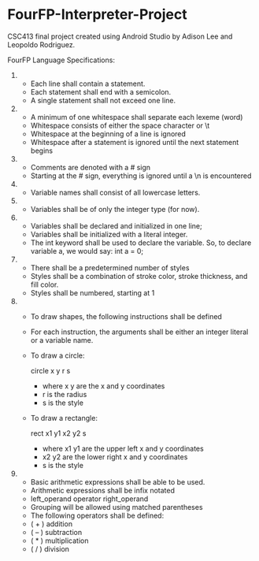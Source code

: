 # FourFP-Interpreter-Project

CSC413 final project created using Android Studio by Adison Lee and Leopoldo Rodriguez.

FourFP Language Specifications:

1.  
    - Each line shall contain a statement. 
    - Each statement shall end with a semicolon.
    - A single statement shall not exceed one line.

2. 
   - A minimum of one whitespace shall separate each lexeme (word)
   - Whitespace consists of either the space character or \t
   - Whitespace at the beginning of a line is ignored
   - Whitespace after a statement is ignored until the next statement begins

3. 
   - Comments are denoted with a # sign
   - Starting at the # sign, everything is ignored until a \n is encountered

4. 
   - Variable names shall consist of all lowercase letters.

5. 
   - Variables shall be of only the integer type (for now).

6. 
   - Variables shall be declared and initialized in one line;
   - Variables shall be initialized with a literal integer.
   - The int keyword shall be used to declare the variable. So, to declare variable a, we
     would say:
                         int a = 0;
                                 
7. 
   - There shall be a predetermined number of styles
   - Styles shall be a combination of stroke color, stroke thickness, and fill color.
   - Styles shall be numbered, starting at 1
   
8. 
   - To draw shapes, the following instructions shall be defined
   - For each instruction, the arguments shall be either an integer literal or a variable name.
   - To draw a circle:
   
        circle x y r s
   
        - where x y are the x and y coordinates
        - r is the radius
        - s is the style
    
   - To draw a rectangle:
   
        rect x1 y1 x2 y2 s
                            
        - where x1 y1 are the upper left x and y coordinates
        - x2 y2 are the lower right x and y coordinates
        - s is the style
        
9. 
    - Basic arithmetic expressions shall be able to be used.
    - Arithmetic expressions shall be infix notated
    - left_operand operator right_operand
    - Grouping will be allowed using matched parentheses
    - The following operators shall be defined:
    - ( + ) addition
    - ( – ) subtraction
    - ( * ) multiplication
    - ( / ) division
